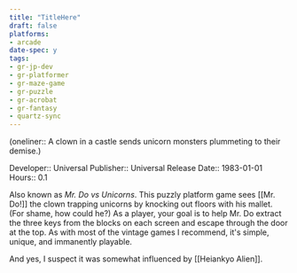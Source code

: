 ```yaml
---
title: "TitleHere"
draft: false
platforms:
- arcade
date-spec: y
tags:
- gr-jp-dev
- gr-platformer
- gr-maze-game
- gr-puzzle
- gr-acrobat
- gr-fantasy
- quartz-sync
---
```


(oneliner:: A clown in a castle sends unicorn monsters plummeting to their demise.)

Developer:: Universal
Publisher:: Universal
Release Date:: 1983-01-01
Hours:: 0.1

Also known as *Mr. Do vs Unicorns*. This puzzly platform game sees [[Mr. Do!]] the clown trapping unicorns by knocking out floors with his mallet. (For shame, how could he?) As a player, your goal is to help Mr. Do extract the three keys from the blocks on each screen and escape through the door at the top. As with most of the vintage games I recommend, it's simple, unique, and immanently playable.

And yes, I suspect it was somewhat influenced by [[Heiankyo Alien]].